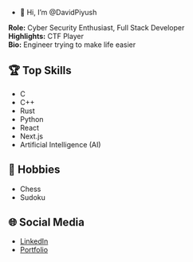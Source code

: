- 👋 Hi, I’m @DavidPiyush

**Role:** Cyber Security Enthusiast, Full Stack Developer  
**Highlights:** CTF Player  
**Bio:** Engineer trying to make life easier

## 🏆 Top Skills
- C
- C++
- Rust
- Python
- React
- Next.js
- Artificial Intelligence (AI)

## 🎯 Hobbies
- Chess
- Sudoku

## 🌐 Social Media
- [LinkedIn](https://www.linkedin.com/in/davidpiyush/)
- [Portfolio](https://davidpiyush.vercel.app/)

<!---
DavidPiyush/DavidPiyush is a ✨ special ✨ repository because its `README.md` (this file) appears on your GitHub profile.
You can click the Preview link to take a look at your changes.
--->
